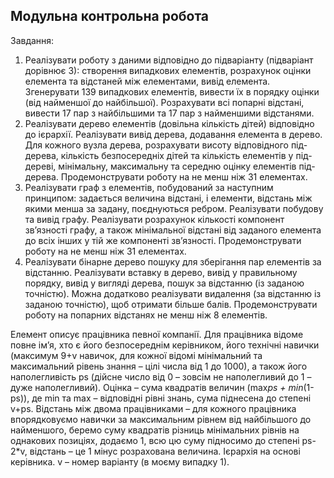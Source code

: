 ## Модульна контрольна робота
Завдання:
1.	Реалізувати роботу з даними відповідно до підваріанту (підваріант дорівнює 3): створення випадкових елементів, розрахунок оцінки елемента та відстаней між елементами, вивід елемента. Згенерувати 139 випадкових елементів, вивести їх в порядку оцінки (від найменшої до найбільшої). Розрахувати всі попарні відстані, вивести 17 пар з найбільшими та 17 пар з найменшими відстанями.
2.	Реалізувати дерево елементів (довільна кількість дітей) відповідно до ієрархії. Реалізувати вивід дерева, додавання елемента в дерево. Для кожного вузла дерева, розрахувати висоту відповідного під-дерева, кількість безпосередніх дітей та кількість елементів у під-дереві, мінімальну, максимальну та середню оцінку елементів під-дерева. Продемонструвати роботу на не менш ніж 31 елементах. 
3.	Реалізувати граф з елементів, побудований за наступним принципом: задається величина відстані, і елементи, відстань між якими менша за задану, поєднуються ребром. Реалізувати побудову та вивід графу. Реалізувати розрахунок кількості компонент зв’язності графу, а також мінімальної відстані від заданого елемента до всіх інших у тій же компоненті зв’язності. Продемонструвати роботу на не менш ніж 31 елементах.
4.	Реалізувати бінарне дерево пошуку для зберігання пар елементів за відстанню. Реалізувати вставку в дерево, вивід у правильному порядку, вивід у вигляді дерева, пошук за відстанню (із заданою точністю). Можна додатково реалізувати видалення (за відстанню із заданою точністю), щоб отримати більше балів. Продемонструвати роботу на попарних відстанях не менш ніж 8 елементів.

Елемент описує працівника певної компанії. Для працівника відоме повне ім’я, хто є його безпосереднім керівником, його технічні навички (максимум 9+v навичок, для кожної відомі мінімальний та максимальний рівень знання – цілі числа від 1 до 1000), а також його наполегливість ps (дійсне число від 0 – зовсім не наполегливий до 1 – дуже наполегливий). Оцінка – сума квадратів величин (max*ps + min*(1-ps)), де min та max – відповідні рівні знань, сума піднесена до степені v+ps. Відстань між двома працівниками –  для кожного працівника впорядковуємо навички за максимальним рівнем від найбільшого до найменшого, беремо суму квадратів різниць мінімальних рівнів на однакових позиціях, додаємо 1, всю цю суму підносимо до степені ps-2*v, відстань – це 1 мінус розрахована величина. Ієрархія на основі керівника. v – номер варіанту (в моєму випадку 1).
